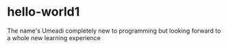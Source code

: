 # hello-world1
The name's Umeadi
completely new to programming but looking forward to a whole new learning experience 
